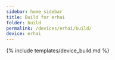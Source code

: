 ```yaml
---
sidebar: home_sidebar
title: Build for erhai
folder: build
permalink: /devices/erhai/build/
device: erhai
---
```

{% include templates/device_build.md %}
